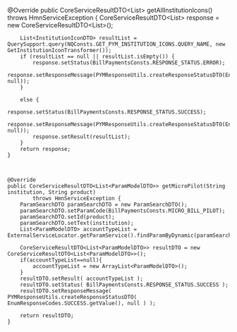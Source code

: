 @Override
	public CoreServiceResultDTO<List<InstitutionIconDTO>> getAllInstitutionIcons() throws HmnServiceException {
		CoreServiceResultDTO<List<InstitutionIconDTO>> response = new CoreServiceResultDTO<List<InstitutionIconDTO>>();

		List<InstitutionIconDTO> resultList = QuerySupport.query(NQConsts.GET_PYM_INSTITUTION_ICONS.QUERY_NAME, new GetInstitutionIconTransformer());
		if (resultList == null || resultList.isEmpty()) {
			response.setStatus(BillPaymentsConsts.RESPONSE_STATUS.ERROR);
			response.setResponseMessage(PYMResponseUtils.createResponseStatusDTO(EnumResponseCodes.GENERIC__NO_RECORD_FOUND_ERROR.getValue(), null));
		}

		else {
			response.setStatus(BillPaymentsConsts.RESPONSE_STATUS.SUCCESS);
			response.setResponseMessage(PYMResponseUtils.createResponseStatusDTO(EnumResponseCodes.SUCCESS.getValue(), null));
			response.setResult(resultList);
		}
		return response;
	}



 	@Override
	public CoreServiceResultDTO<List<ParamModelDTO>> getMicroPilot(String institution, String product)
			throws HmnServiceException {
		ParamSearchDTO paramSearchDTO = new ParamSearchDTO();
		paramSearchDTO.setParamCode(BillPaymentsConsts.MICRO_BILL_PILOT);
		paramSearchDTO.setId(product);
		paramSearchDTO.setText(institution);
		List<ParamModelDTO> accountTypeList =  ExternalServiceLocator.getParamService().findParamByDynamic(paramSearchDTO);
		
		CoreServiceResultDTO<List<ParamModelDTO>> resultDTO = new CoreServiceResultDTO<List<ParamModelDTO>>();
		if(accountTypeList==null){
			accountTypeList = new ArrayList<ParamModelDTO>();
		}
		resultDTO.setResult( accountTypeList );
		resultDTO.setStatus( BillPaymentsConsts.RESPONSE_STATUS.SUCCESS );
		resultDTO.setResponseMessage( PYMResponseUtils.createResponseStatusDTO( EnumResponseCodes.SUCCESS.getValue(), null ) );
		
		return resultDTO;
	}




 

